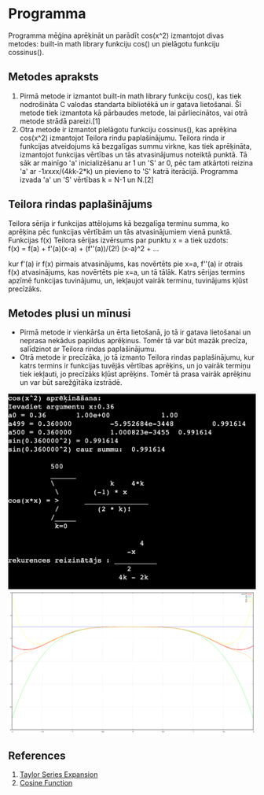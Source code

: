 # Programma
Programma mēģina aprēķināt un parādīt cos(x^2) izmantojot divas metodes: built-in math library funkciju cos() un pielāgotu funkciju cossinus().

## Metodes apraksts
1. Pirmā metode ir izmantot built-in math library funkciju cos(), kas tiek nodrošināta C valodas standarta bibliotēkā un ir gatava lietošanai. Šī metode tiek izmantota kā pārbaudes metode, lai pārliecinātos, vai otrā metode strādā pareizi.[1]
2. Otra metode ir izmantot pielāgotu funkciju cossinus(), kas aprēķina cos(x^2) izmantojot Teilora rindu paplašinājumu. Teilora rinda ir funkcijas atveidojums kā bezgalīgas summu virkne, kas tiek aprēķināta, izmantojot funkcijas vērtības un tās atvasinājumus noteiktā punktā. Tā sāk ar mainīgo 'a' inicializēšanu ar 1 un 'S' ar 0, pēc tam atkārtoti reizina 'a' ar -1*x*x*x*x/(4*k*k-2*k) un pievieno to 'S' katrā iterācijā. Programma izvada 'a' un 'S' vērtības k = N-1 un N.[2]

## Teilora rindas paplašinājums
Teilora sērija ir funkcijas attēlojums kā bezgalīga terminu summa, ko aprēķina pēc funkcijas vērtībām un tās atvasinājumiem vienā punktā. Funkcijas f(x) Teilora sērijas izvērsums par punktu x = a tiek uzdots:  
f(x) = f(a) + f'(a)(x-a) + (f''(a))/(2!) (x-a)^2 + ...  

kur f'(a) ir f(x) pirmais atvasinājums, kas novērtēts pie x=a, f''(a) ir otrais f(x) atvasinājums, kas novērtēts pie x=a, un tā tālāk. Katrs sērijas termins apzīmē funkcijas tuvinājumu, un, iekļaujot vairāk terminu, tuvinājums kļūst precīzāks.

## Metodes plusi un mīnusi


- Pirmā metode ir vienkārša un ērta lietošanā, jo tā ir gatava lietošanai un neprasa nekādus papildus aprēķinus. Tomēr tā var būt mazāk precīza, salīdzinot ar Teilora rindas paplašinājumu.
- Otrā metode ir precīzāka, jo tā izmanto Teilora rindas paplašinājumu, kur katrs termins ir funkcijas tuvējās vērtības aprēķins, un jo vairāk termiņu tiek iekļauti, jo precīzāks kļūst aprēķins. Tomēr tā prasa vairāk aprēķinu un var būt sarežģītāka izstrādē.  

![](https://github.com/Homer-Fireman/RTR105/blob/main/darbi/1ld_series/Screenshot%202023-01-17%20at%2012.56.06.png?raw=true)  
![](https://github.com/Homer-Fireman/RTR105/blob/main/darbi/1ld_series/Taylor_series.png?raw=true)

## References
1. [Taylor Series Expansion](https://en.wikipedia.org/wiki/Taylor_series)
2. [Cosine Function](https://en.wikipedia.org/wiki/Cosine)
